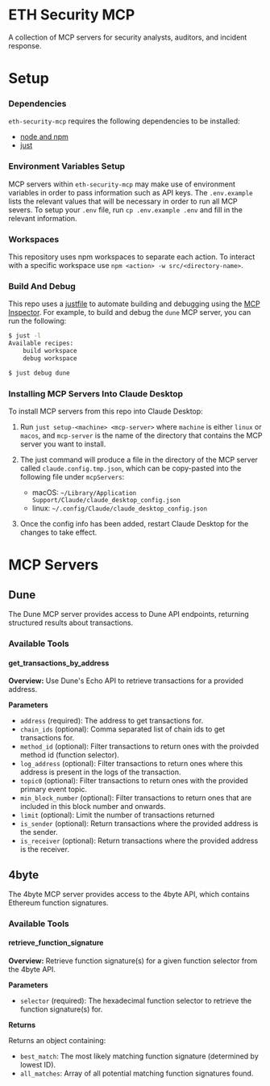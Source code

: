 # ETH Security MCP

A collection of MCP servers for security analysts, auditors, and incident response.

# Setup

### Dependencies

`eth-security-mcp` requires the following dependencies to be installed:

- [node and npm](https://docs.npmjs.com/downloading-and-installing-node-js-and-npm)
- [just](https://github.com/casey/just)

### Environment Variables Setup

MCP servers within `eth-security-mcp` may make use of environment variables in order to pass information such as API keys. The `.env.example` lists the relevant values that will be necessary in order to run all MCP severs. To setup your `.env` file, run `cp .env.example .env` and fill in the relevant information.

### Workspaces

This repository uses npm workspaces to separate each action. To interact with a specific workspace use `npm <action> -w src/<directory-name>`.

### Build And Debug

This repo uses a [justfile](https://github.com/casey/just) to automate building and debugging using the [MCP Inspector](https://github.com/modelcontextprotocol/inspector). For example, to build and debug the `dune` MCP server, you can run the following:

```bash
$ just -l
Available recipes:
    build workspace
    debug workspace

$ just debug dune
```

### Installing MCP Servers Into Claude Desktop

To install MCP servers from this repo into Claude Desktop:

1. Run `just setup-<machine> <mcp-server>` where `machine` is either `linux` or `macos`, and `mcp-server` is the name of the directory that contains the MCP server you want to install.
2. The just command will produce a file in the directory of the MCP server called `claude.config.tmp.json`, which can be copy-pasted into the following file  under `mcpServers`:

    - macOS: `~/Library/Application Support/Claude/claude_desktop_config.json`
    - linux: `~/.config/Claude/claude_desktop_config.json`

3. Once the config info has been added, restart Claude Desktop for the changes to take effect.

# MCP Servers

## Dune

The Dune MCP server provides access to Dune API endpoints, returning structured results about transactions.

### Available Tools

#### get_transactions_by_address

**Overview:** Use Dune's Echo API to retrieve transactions for a provided address.

**Parameters**

- `address` (required): The address to get transactions for.
- `chain_ids` (optional): Comma separated list of chain ids to get transactions for.
- `method_id` (optional): Filter transactions to return ones with the proivded method id (function selector).
- `log_address` (optional): Filter transactions to return ones where this address is present in the logs of the transaction.
- `topic0` (optional): Filter transactions to return ones with the provided primary event topic.
- `min_block_number` (optional): Filter transactions to return ones that are included in this block number and onwards.
- `limit` (optional): Limit the number of transactions returned
- `is_sender` (optional): Return transactions where the provided address is the sender.
- `is_receiver` (optional): Return transactions where the provided address is the receiver.

## 4byte

The 4byte MCP server provides access to the 4byte API, which contains Ethereum function signatures.

### Available Tools

#### retrieve_function_signature

**Overview:** Retrieve function signature(s) for a given function selector from the 4byte API.

**Parameters**

- `selector` (required): The hexadecimal function selector to retrieve the function signature(s) for.

**Returns**

Returns an object containing:
- `best_match`: The most likely matching function signature (determined by lowest ID).
- `all_matches`: Array of all potential matching function signatures found.
